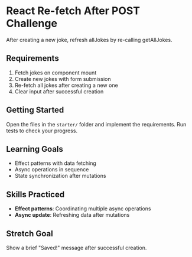 # React Re-fetch After POST Challenge

After creating a new joke, refresh allJokes by re-calling getAllJokes.

## Requirements

1. Fetch jokes on component mount
2. Create new jokes with form submission
3. Re-fetch all jokes after creating a new one
4. Clear input after successful creation

## Getting Started

Open the files in the `starter/` folder and implement the requirements. Run tests to check your progress.

## Learning Goals

- Effect patterns with data fetching
- Async operations in sequence
- State synchronization after mutations

## Skills Practiced

- **Effect patterns**: Coordinating multiple async operations
- **Async update**: Refreshing data after mutations

## Stretch Goal

Show a brief "Saved!" message after successful creation.